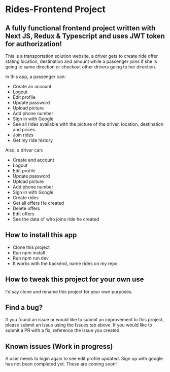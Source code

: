 # Rides-Frontend Project

## A fully functional frontend project written with Next JS, Redux & Typescript and uses JWT token for authorization!

This is a transportation solution website, a driver gets to create ride offer stating location, destination and amount while a passenger joins if she is going to same direction or checkout other drivers going to her direction.

In this app, a passenger can:

- Create an account
- Logout
- Edit profile
- Update password
- Upload picture
- Add phone number
- Sign in with Google
- See all rides available with the picture of the driver, location, destination and prices.
- Join rides
- Get my ride history

Also, a driver can:

- Create and account
- Logout
- Edit profile
- Update password
- Upload picture
- Add phone number
- Sign in with Google
- Create rides
- Get all offers He created
- Delete offers
- Edit offers
- See the data of who joins ride he created

## How to install this app

- Clone this project
- Run npm install
- Run npm run dev
- It works with the backend, name rides on my repo

## How to tweak this project for your own use

I'd say clone and rename this project for your own purposes.

## Find a bug?

If you found an issue or would like to submit an improvement to this project, please submit an issue using the Issues tab above. If you would like to submit a PR with a fix, reference the issue you created.

## Known issues (Work in progress)

A user needs to login again to see edit profile updated. Sign up with google has not been completed yet.
These are coming soon!
